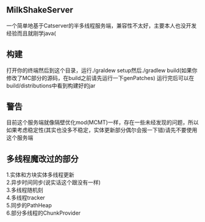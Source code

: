 ## MilkShakeServer
一个简单地基于Catserver的半多线程服务端，兼容性不太好，主要本人也没开发经验而且就刚学java(
## 构建
打开你的终端然后到这个目录，运行./graldew setup然后./gradlew build(如果你修改了MC部分的源码，在build之前请先运行一下genPatches)
运行完后可以在build/distributions中看到构建好的jar
## 警告
目前这个服务端就像隔壁优化mod(MCMT)一样，存在一些未经发现的问题，所以如果考虑稳定性(其实也没多不稳定，实体更新部分偶尔会报一下错)请先不要使用这个服务端
## 多线程魔改过的部分
 1.实体和方块实体多线程更新\
 2.异步时间同步(说实话这个跟没有一样)\
 3.多线程随机刻\
 4.多线程tracker\
 5.同步的PathHeap\
 6.部分多线程的ChunkProvider